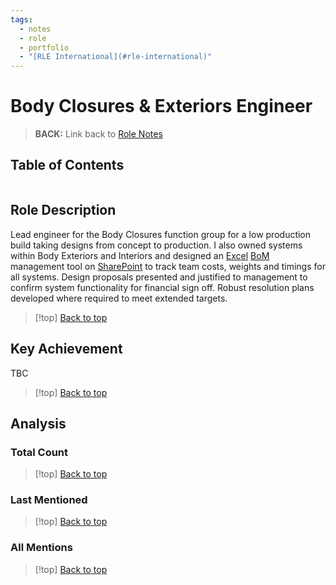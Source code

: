 ```yaml
---
tags:
  - notes
  - role
  - portfolio
  - "[RLE International](#rle-international)"
---
```

# Body Closures & Exteriors Engineer

> **BACK:** Link back to [Role Notes](#role-notes)

## Table of Contents
```table-of-contents
```

## Role Description

Lead engineer for the Body Closures function group for a low production build taking designs from concept to production. I also owned systems within Body Exteriors and Interiors and designed an [Excel](#excel) [BoM](#bom) management tool on [SharePoint](#sharepoint) to track team costs, weights and timings for all systems. Design proposals presented and justified to management to confirm system functionality for financial sign off. Robust resolution plans developed where required to meet extended targets.

>[!top] [Back to top](#Table%20of%20Contents)

## Key Achievement

TBC

>[!top] [Back to top](#Table%20of%20Contents)

## Analysis

### Total Count


<!-- Dataview Query (hidden in production):
TABLE WITHOUT ID length(this.file.inlinks) as "Links"
FROM [[]]
GROUP BY "Links"

-->


>[!top] [Back to top](#Table%20of%20Contents)

### Last Mentioned


<!-- Dataview Query (hidden in production):
TABLE file.mtime As ModifiedTime
FROM [[]]
SORT file.ctime DESC
LIMIT 5

-->


>[!top] [Back to top](#Table%20of%20Contents)

### All Mentions


<!-- Dataview Query (hidden in production):
TABLE file.mtime As ModifiedTime
FROM [[]]
SORT file.ctime DESC

-->


>[!top] [Back to top](#Table%20of%20Contents)
